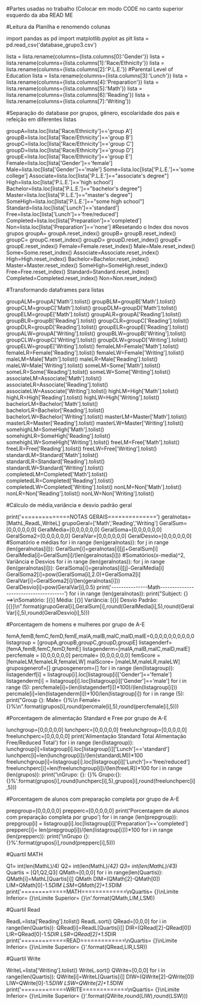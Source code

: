 #Partes usadas no trabalho (Colocar em modo CODE no canto superior esquerdo da aba READ ME

#Leitura da Planilha e renomendo colunas

import pandas as pd
import matplotlib.pyplot as plt
lista = pd.read_csv('database_grupo3.csv')

lista = lista.rename(columns={lista.columns[0]:'Gender'})
lista = lista.rename(columns={lista.columns[1]:'Race/Ethnicity'})
lista = lista.rename(columns={lista.columns[2]:'P.L.E.'}) #Parental Level of Education
lista = lista.rename(columns={lista.columns[3]:'Lunch'})
lista = lista.rename(columns={lista.columns[4]:'Preparation'})
lista = lista.rename(columns={lista.columns[5]:'Math'})
lista = lista.rename(columns={lista.columns[6]:'Reading'})
lista = lista.rename(columns={lista.columns[7]:'Writing'})

#Separação do database por grupos, gênero, escolaridade dos pais e refeição em diferentes listas

groupA=lista.loc[lista['Race/Ethnicity']=='group A']
groupB=lista.loc[lista['Race/Ethnicity']=='group B']
groupC=lista.loc[lista['Race/Ethnicity']=='group C']
groupD=lista.loc[lista['Race/Ethnicity']=='group D']
groupE=lista.loc[lista['Race/Ethnicity']=='group E']
Female=lista.loc[lista['Gender']=='female']
Male=lista.loc[lista['Gender']=='male']
Some=lista.loc[lista['P.L.E.']=='some college']
Associate=lista.loc[lista['P.L.E.']=="associate's degree"]
High=lista.loc[lista['P.L.E.']=='high school']
Bachelor=lista.loc[lista['P.L.E.']=="bachelor's degree"]
Master=lista.loc[lista['P.L.E.']=="master's degree"]
SomeHigh=lista.loc[lista['P.L.E.']=="some high school"]
Standard=lista.loc[lista['Lunch']=='standard']
Free=lista.loc[lista['Lunch']=='free/reduced']
Completed=lista.loc[lista['Preparation']=='completed']
Non=lista.loc[lista['Preparation']=='none']
#Resetando o Index dos novos grupos
groupA= groupA.reset_index()
groupB= groupB.reset_index()
groupC= groupC.reset_index()
groupD= groupD.reset_index()
groupE= groupE.reset_index()
Female=Female.reset_index()
Male=Male.reset_index()
Some=Some.reset_index()
Associate=Associate.reset_index()
High=High.reset_index()
Bachelor=Bachelor.reset_index()
Master=Master.reset_index()
SomeHigh=SomeHigh.reset_index()
Free=Free.reset_index()
Standard=Standard.reset_index()
Completed=Completed.reset_index()
Non=Non.reset_index()

#Transformando dataframes para listas

groupALM=groupA['Math'].tolist()
groupBLM=groupB['Math'].tolist()
groupCLM=groupC['Math'].tolist()
groupDLM=groupD['Math'].tolist()
groupELM=groupE['Math'].tolist()
groupALR=groupA['Reading'].tolist()
groupBLR=groupB['Reading'].tolist()
groupCLR=groupC['Reading'].tolist()
groupDLR=groupD['Reading'].tolist()
groupELR=groupE['Reading'].tolist()
groupALW=groupA['Writing'].tolist()
groupBLW=groupB['Writing'].tolist()
groupCLW=groupC['Writing'].tolist()
groupDLW=groupD['Writing'].tolist()
groupELW=groupE['Writing'].tolist()
femaleLM=Female['Math'].tolist()
femaleLR=Female['Reading'].tolist()
femaleLW=Female['Writing'].tolist()
maleLM=Male['Math'].tolist()
maleLR=Male['Reading'].tolist()
maleLW=Male['Writing'].tolist()
someLM=Some['Math'].tolist()
someLR=Some['Reading'].tolist()
someLW=Some['Writing'].tolist()
associateLM=Associate['Math'].tolist()
associateLR=Associate['Reading'].tolist()
associateLW=Associate['Writing'].tolist()
highLM=High['Math'].tolist()
highLR=High['Reading'].tolist()
highLW=High['Writing'].tolist()
bachelorLM=Bachelor['Math'].tolist()
bachelorLR=Bachelor['Reading'].tolist()
bachelorLW=Bachelor['Writing'].tolist()
masterLM=Master['Math'].tolist()
masterLR=Master['Reading'].tolist()
masterLW=Master['Writing'].tolist()
somehighLM=SomeHigh['Math'].tolist()
somehighLR=SomeHigh['Reading'].tolist()
somehighLW=SomeHigh['Writing'].tolist()
freeLM=Free['Math'].tolist()
freeLR=Free['Reading'].tolist()
freeLW=Free['Writing'].tolist()
standardLM=Standard['Math'].tolist()
standardLR=Standard['Reading'].tolist()
standardLW=Standard['Writing'].tolist()
completedLM=Completed['Math'].tolist()
completedLR=Completed['Reading'].tolist()
completedLW=Completed['Writing'].tolist()
nonLM=Non['Math'].tolist()
nonLR=Non['Reading'].tolist()
nonLW=Non['Writing'].tolist()

#Cálculo de média,variância e desvio padrão geral

print('==============NOTAS GERAIS==============')
geralnotas=[MathL,ReadL,WriteL]
grupoGeral=['Math','Reading','Writing']
GeralSum=[0,0,0,0,0,0]
GeralMedia=[0,0,0,0,0,0]
GeralSoma=[0,0,0,0,0,0]
GeralSoma2=[0,0,0,0,0,0]
GeralVar=[0,0,0,0,0,0]
GeralDesvio=[0,0,0,0,0,0]
#Somatório e médias
for i in range (len(geralnotas)):
    for j in range (len(geralnotas[i])):
        GeralSum[i]=geralnotas[i][j]+GeralSum[i]
    GeralMedia[i]=GeralSum[i]/(len(geralnotas[i]))
#Somatórios(x-media)^2, Variância e Desvios
for i in range (len(geralnotas)):
    for j in range (len(geralnotas[i])):
        GeralSoma[i]=geralnotas[i][j]-GeralMedia[i]
        GeralSoma2[i]=pow(GeralSoma[i],2.0)+GeralSoma2[i]
    GeralVar[i]=GeralSoma2[i]/(len(geralnotas[i]))
    GeralDesvio[i]=pow(GeralVar[i],0.5)
print('---------------Math--------------------------------------')
for i in range (len(geralnotas)):
    print("Subject: {} ==>\nSomatório: [{}]  Média: [{}]  Variância: [{}]  Desvio Padrão: [{}]\n".format(grupoGeral[i],GeralSum[i],round(GeralMedia[i],5),round(GeralVar[i],5),round(GeralDesvio[i],5)))

#Porcentagem de homens e mulheres por grupo de A-E

femA,femB,femC,femD,femE,malA,malB,malC,malD,malE=0,0,0,0,0,0,0,0,0,0
listagroup = [groupA,groupB,groupC,groupD,groupE]
listagenderf= [femA,femB,femC,femD,femE]
listagenderm=[malA,malB,malC,malD,malE]
percfemale = [0,0,0,0,0,0]
percmale= [0,0,0,0,0,0]	
femScore =[femaleLM,femaleLR,femaleLW]
malScore= [maleLM,maleLR,maleLW]
gruposgenerof=[]
gruposgenerom=[]
for i in range (len(listagroup)):
    listagenderf[i] = listagroup[i].loc[listagroup[i]['Gender']=='female']
    listagenderm[i] = listagroup[i].loc[listagroup[i]['Gender']=='male']
for i in range (5):
    percfemale[i]=(len(listagenderf[i])*100)/(len(listagroup[i]))
    percmale[i]=len(listagenderm[i])*100/len(listagroup[i])
for i in range (5):
    print("Group {}: Male= {}%\n         Female= {}%\n".format(grupos[i],round(percmale[i],5),round(percfemale[i],5)))
    
#Porcentagem de alimentação Standard e Free por grupo de A-E

lunchgroup=[0,0,0,0,0]
lunchperc=[0,0,0,0,0]
freelunchgroup=[0,0,0,0,0]
freelunchperc=[0,0,0,0,0]
print('Alimentação Standard Total     Alimentação Free/Reduced Total')
for i in range (len(listagroup)):
    lunchgroup[i]=listagroup[i].loc[listagroup[i]['Lunch']=='standard']
    lunchperc[i]=len(lunchgroup[i])/(len(standardLM))*100
    freelunchgroup[i]=listagroup[i].loc[listagroup[i]['Lunch']=='free/reduced']
    freelunchperc[i]=len(freelunchgroup[i])/(len(freeLR))*100
for i in range (len(grupos)):
    print('\nGrupo: {}: {}%             Grupo:{}: {}%'.format(grupos[i],round(lunchperc[i],5),grupos[i],round(freelunchperc[i],5)))
    
#Porcentagem de alunos com preparação completa por grupo de A-E

prepgroup=[0,0,0,0,0]
prepperc=[0,0,0,0,0]
print('Porcentagem de alunos com preparação completa por grupo')
for i in range (len(prepgroup)):
    prepgroup[i] = listagroup[i].loc[listagroup[i]['Preparation']=='completed']
    prepperc[i]= len(prepgroup[i])/(len(listagroup[i]))*100
for i in range (len(prepperc)):
    print('\nGrupo {}: {}%'.format(grupos[i],round(prepperc[i],5)))
    
#Quartil MATH

Q1= int(len(MathL)/4)
Q2= int(len(MathL)/4*2)
Q3= int(len(MathL)/4*3)
Quartis = [Q1,Q2,Q3]
QMath=[0,0,0]
for i in range(len(Quartis)):
    QMath[i]=MathL[Quartis[i]]
QMath
DIM=(QMath[2]-QMath[0])
LIM=QMath[0]-1.5*DIM
LSM=QMath[2]+1.5*DIM
print('=============MATH=============\nQuartis= {}\nLimite Inferior= {}\nLimite Superior= {}\n'.format(QMath,LIM,LSM))

#Quartil Read

ReadL=lista['Reading'].tolist()
ReadL.sort()
QRead=[0,0,0]
for i in range(len(Quartis)):
    QRead[i]=ReadL[Quartis[i]]
DIR=(QRead[2]-QRead[0])
LIR=QRead[0]-1.5*DIR
LSR=QRead[2]+1.5*DIR
print('=============READ=============\nQuartis= {}\nLimite Inferior= {}\nLimite Superior= {}'.format(QRead,LIR,LSR))

#Quartil Write

WriteL=lista['Writing'].tolist()
WriteL.sort()
QWrite=[0,0,0]
for i in range(len(Quartis)):
    QWrite[i]=WriteL[Quartis[i]]
DIW=(QWrite[2]-QWrite[0])
LIW=QWrite[0]-1.5*DIW
LSW=QWrite[2]+1.5*DIW
print('=============WRITE=============\nQuartis= {}\nLimite Inferior= {}\nLimite Superior= {}'.format(QWrite,round(LIW),round(LSW)))

